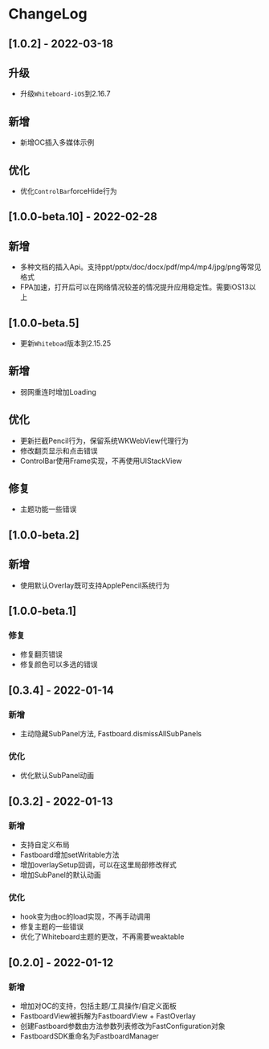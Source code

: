 # ChangeLog

## [1.0.2] - 2022-03-18
## 升级
- 升级`Whiteboard-iOS`到2.16.7
## 新增
- 新增OC插入多媒体示例
## 优化
- 优化`ControlBar`forceHide行为
## [1.0.0-beta.10] - 2022-02-28
## 新增
- 多种文档的插入Api。支持ppt/pptx/doc/docx/pdf/mp4/mp4/jpg/png等常见格式
- FPA加速，打开后可以在网络情况较差的情况提升应用稳定性。需要iOS13以上
## [1.0.0-beta.5]
- 更新`Whiteboad`版本到2.15.25
## 新增
- 弱网重连时增加Loading
## 优化
- 更新拦截Pencil行为，保留系统WKWebView代理行为
- 修改翻页显示和点击错误
- ControlBar使用Frame实现，不再使用UIStackView
## 修复
- 主题功能一些错误
## [1.0.0-beta.2]
## 新增
- 使用默认Overlay既可支持ApplePencil系统行为


## [1.0.0-beta.1]
### 修复
- 修复翻页错误
- 修复颜色可以多选的错误
## [0.3.4] - 2022-01-14
### 新增
- 主动隐藏SubPanel方法, Fastboard.dismissAllSubPanels
### 优化
- 优化默认SubPanel动画
## [0.3.2] - 2022-01-13
### 新增
- 支持自定义布局
- Fastboard增加setWritable方法
- 增加overlaySetup回调，可以在这里局部修改样式
- 增加SubPanel的默认动画
### 优化
- hook变为由oc的load实现，不再手动调用
- 修复主题的一些错误
- 优化了Whiteboard主题的更改，不再需要weaktable
## [0.2.0] - 2022-01-12
### 新增
- 增加对OC的支持，包括主题/工具操作/自定义面板
- FastboardView被拆解为FastboardView + FastOverlay
- 创建Fastboard参数由方法参数列表修改为FastConfiguration对象
- FastboardSDK重命名为FastboardManager
